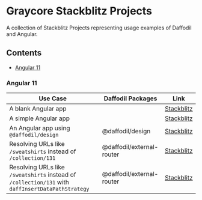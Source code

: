 # Graycore Stackblitz Projects

A collection of Stackblitz Projects representing usage examples of Daffodil and Angular.

## Contents

* [Angular 11](#angular-11)

### Angular 11

Use Case                                                                                          | Daffodil Packages         | Link
------------------------------------------------------------------------------------------------- | ------------------------- | ---------------------------------------------------------------------------------
A blank Angular app                                                                               |                           | [Stackblitz](https://stackblitz.com/edit/ng11-blank)
A simple Angular app                                                                              |                           | [Stackblitz](https://stackblitz.com/edit/ng11-blank)
An Angular app using `@daffodil/design`                                                           | @daffodil/design          | [Stackblitz](https://stackblitz.com/edit/ng11-daffodil-design)
Resolving URLs like `/sweatshirts` instead of `/collection/131`                                   | @daffodil/external-router | [Stackblitz](https://stackblitz.com/edit/ng11-daffodil-external-router)
Resolving URLs like `/sweatshirts` instead of `/collection/131` with `daffInsertDataPathStrategy` | @daffodil/external-router | [Stackblitz](https://stackblitz.com/edit/ng11-daffodil-external-router-daff-path)
